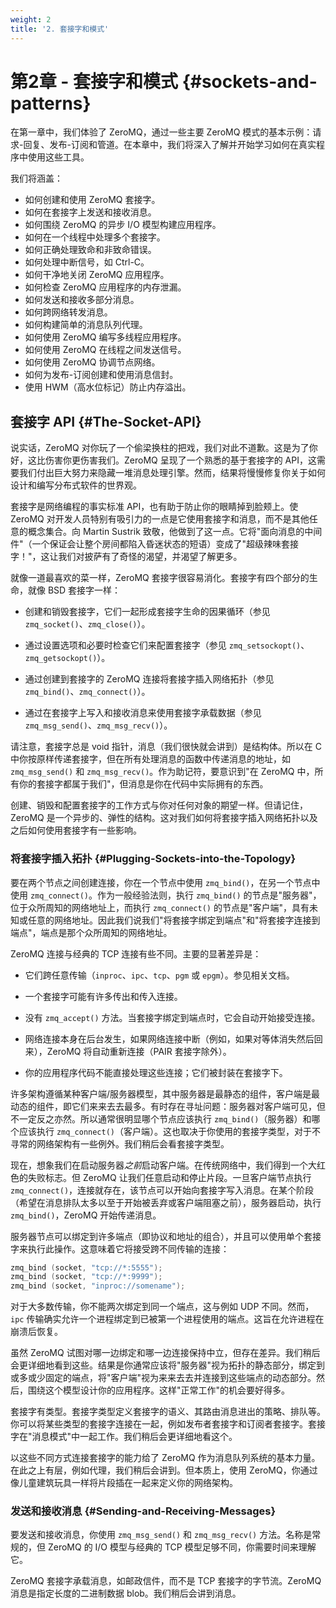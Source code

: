 ```yaml
---
weight: 2
title: '2. 套接字和模式'
---
```


# 第2章 - 套接字和模式 {#sockets-and-patterns}

在第一章中，我们体验了 ZeroMQ，通过一些主要 ZeroMQ 模式的基本示例：请求-回复、发布-订阅和管道。在本章中，我们将深入了解并开始学习如何在真实程序中使用这些工具。

我们将涵盖：

* 如何创建和使用 ZeroMQ 套接字。
* 如何在套接字上发送和接收消息。
* 如何围绕 ZeroMQ 的异步 I/O 模型构建应用程序。
* 如何在一个线程中处理多个套接字。
* 如何正确处理致命和非致命错误。
* 如何处理中断信号，如 Ctrl-C。
* 如何干净地关闭 ZeroMQ 应用程序。
* 如何检查 ZeroMQ 应用程序的内存泄漏。
* 如何发送和接收多部分消息。
* 如何跨网络转发消息。
* 如何构建简单的消息队列代理。
* 如何使用 ZeroMQ 编写多线程应用程序。
* 如何使用 ZeroMQ 在线程之间发送信号。
* 如何使用 ZeroMQ 协调节点网络。
* 如何为发布-订阅创建和使用消息信封。
* 使用 HWM（高水位标记）防止内存溢出。

## 套接字 API {#The-Socket-API}

说实话，ZeroMQ 对你玩了一个偷梁换柱的把戏，我们对此不道歉。这是为了你好，这比伤害你更伤害我们。ZeroMQ 呈现了一个熟悉的基于套接字的 API，这需要我们付出巨大努力来隐藏一堆消息处理引擎。然而，结果将慢慢修复你关于如何设计和编写分布式软件的世界观。

套接字是网络编程的事实标准 API，也有助于防止你的眼睛掉到脸颊上。使 ZeroMQ 对开发人员特别有吸引力的一点是它使用套接字和消息，而不是其他任意的概念集合。向 Martin Sustrik 致敬，他做到了这一点。它将"面向消息的中间件"（一个保证会让整个房间都陷入昏迷状态的短语）变成了"超级辣味套接字！"，这让我们对披萨有了奇怪的渴望，并渴望了解更多。

就像一道最喜欢的菜一样，ZeroMQ 套接字很容易消化。套接字有四个部分的生命，就像 BSD 套接字一样：

* 创建和销毁套接字，它们一起形成套接字生命的因果循环（参见 `zmq_socket()`、`zmq_close()`）。

* 通过设置选项和必要时检查它们来配置套接字（参见 `zmq_setsockopt()`、`zmq_getsockopt()`）。

* 通过创建到套接字的 ZeroMQ 连接将套接字插入网络拓扑（参见 `zmq_bind()`、`zmq_connect()`）。

* 通过在套接字上写入和接收消息来使用套接字承载数据（参见 `zmq_msg_send()`、`zmq_msg_recv()`）。

请注意，套接字总是 void 指针，消息（我们很快就会讲到）是结构体。所以在 C 中你按原样传递套接字，但在所有处理消息的函数中传递消息的地址，如 `zmq_msg_send()` 和 `zmq_msg_recv()`。作为助记符，要意识到"在 ZeroMQ 中，所有你的套接字都属于我们"，但消息是你在代码中实际拥有的东西。

创建、销毁和配置套接字的工作方式与你对任何对象的期望一样。但请记住，ZeroMQ 是一个异步的、弹性的结构。这对我们如何将套接字插入网络拓扑以及之后如何使用套接字有一些影响。

### 将套接字插入拓扑 {#Plugging-Sockets-into-the-Topology}

要在两个节点之间创建连接，你在一个节点中使用 `zmq_bind()`，在另一个节点中使用 `zmq_connect()`。作为一般经验法则，执行 `zmq_bind()` 的节点是"服务器"，位于众所周知的网络地址上，而执行 `zmq_connect()` 的节点是"客户端"，具有未知或任意的网络地址。因此我们说我们"将套接字绑定到端点"和"将套接字连接到端点"，端点是那个众所周知的网络地址。

ZeroMQ 连接与经典的 TCP 连接有些不同。主要的显著差异是：

* 它们跨任意传输（`inproc`、`ipc`、`tcp`、`pgm` 或 `epgm`）。参见相关文档。

* 一个套接字可能有许多传出和传入连接。

* 没有 `zmq_accept()` 方法。当套接字绑定到端点时，它会自动开始接受连接。

* 网络连接本身在后台发生，如果网络连接中断（例如，如果对等体消失然后回来），ZeroMQ 将自动重新连接（PAIR 套接字除外）。

* 你的应用程序代码不能直接处理这些连接；它们被封装在套接字下。

许多架构遵循某种客户端/服务器模型，其中服务器是最静态的组件，客户端是最动态的组件，即它们来来去去最多。有时存在寻址问题：服务器对客户端可见，但不一定反之亦然。所以通常很明显哪个节点应该执行 `zmq_bind()`（服务器）和哪个应该执行 `zmq_connect()`（客户端）。这也取决于你使用的套接字类型，对于不寻常的网络架构有一些例外。我们稍后会看套接字类型。

现在，想象我们在启动服务器*之前*启动客户端。在传统网络中，我们得到一个大红色的失败标志。但 ZeroMQ 让我们任意启动和停止片段。一旦客户端节点执行 `zmq_connect()`，连接就存在，该节点可以开始向套接字写入消息。在某个阶段（希望在消息排队太多以至于开始被丢弃或客户端阻塞之前），服务器启动，执行 `zmq_bind()`，ZeroMQ 开始传递消息。

服务器节点可以绑定到许多端点（即协议和地址的组合），并且可以使用单个套接字来执行此操作。这意味着它将接受跨不同传输的连接：

```c
zmq_bind (socket, "tcp://*:5555");
zmq_bind (socket, "tcp://*:9999");
zmq_bind (socket, "inproc://somename");
```

对于大多数传输，你不能两次绑定到同一个端点，这与例如 UDP 不同。然而，`ipc` 传输确实允许一个进程绑定到已被第一个进程使用的端点。这旨在允许进程在崩溃后恢复。

虽然 ZeroMQ 试图对哪一边绑定和哪一边连接保持中立，但存在差异。我们稍后会更详细地看到这些。结果是你通常应该将"服务器"视为拓扑的静态部分，绑定到或多或少固定的端点，将"客户端"视为来来去去并连接到这些端点的动态部分。然后，围绕这个模型设计你的应用程序。这样"正常工作"的机会要好得多。

套接字有类型。套接字类型定义套接字的语义、其路由消息进出的策略、排队等。你可以将某些类型的套接字连接在一起，例如发布者套接字和订阅者套接字。套接字在"消息模式"中一起工作。我们稍后会更详细地看这个。

以这些不同方式连接套接字的能力给了 ZeroMQ 作为消息队列系统的基本力量。在此之上有层，例如代理，我们稍后会讲到。但本质上，使用 ZeroMQ，你通过像儿童建筑玩具一样将片段插在一起来定义你的网络架构。

### 发送和接收消息 {#Sending-and-Receiving-Messages}

要发送和接收消息，你使用 `zmq_msg_send()` 和 `zmq_msg_recv()` 方法。名称是常规的，但 ZeroMQ 的 I/O 模型与经典的 TCP 模型足够不同，你需要时间来理解它。

ZeroMQ 套接字承载消息，如邮政信件，而不是 TCP 套接字的字节流。ZeroMQ 消息是指定长度的二进制数据 blob。我们稍后会讲到消息。
